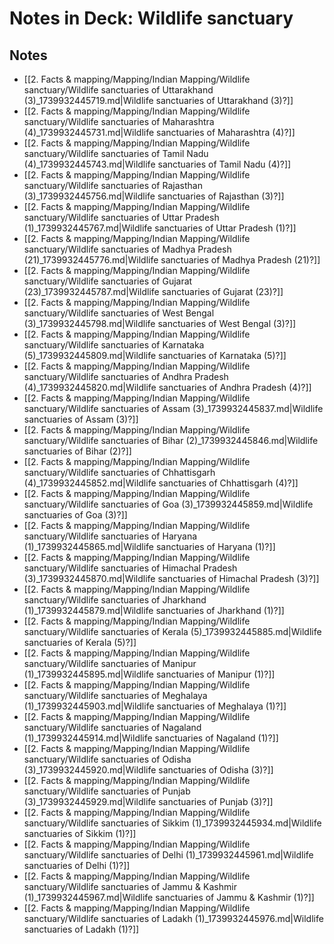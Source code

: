 # Notes in Deck: Wildlife sanctuary

## Notes

- [[2. Facts & mapping/Mapping/Indian Mapping/Wildlife sanctuary/Wildlife sanctuaries of Uttarakhand (3)_1739932445719.md|Wildlife sanctuaries of Uttarakhand (3)?]]
- [[2. Facts & mapping/Mapping/Indian Mapping/Wildlife sanctuary/Wildlife sanctuaries of Maharashtra (4)_1739932445731.md|Wildlife sanctuaries of Maharashtra (4)?]]
- [[2. Facts & mapping/Mapping/Indian Mapping/Wildlife sanctuary/Wildlife sanctuaries of Tamil Nadu (4)_1739932445743.md|Wildlife sanctuaries of Tamil Nadu (4)?]]
- [[2. Facts & mapping/Mapping/Indian Mapping/Wildlife sanctuary/Wildlife sanctuaries of Rajasthan (3)_1739932445756.md|Wildlife sanctuaries of Rajasthan (3)?]]
- [[2. Facts & mapping/Mapping/Indian Mapping/Wildlife sanctuary/Wildlife sanctuaries of Uttar Pradesh (1)_1739932445767.md|Wildlife sanctuaries of Uttar Pradesh (1)?]]
- [[2. Facts & mapping/Mapping/Indian Mapping/Wildlife sanctuary/Wildlife sanctuaries of Madhya Pradesh (21)_1739932445776.md|Wildlife sanctuaries of Madhya Pradesh (21)?]]
- [[2. Facts & mapping/Mapping/Indian Mapping/Wildlife sanctuary/Wildlife sanctuaries of Gujarat (23)_1739932445787.md|Wildlife sanctuaries of Gujarat (23)?]]
- [[2. Facts & mapping/Mapping/Indian Mapping/Wildlife sanctuary/Wildlife sanctuaries of West Bengal (3)_1739932445798.md|Wildlife sanctuaries of West Bengal (3)?]]
- [[2. Facts & mapping/Mapping/Indian Mapping/Wildlife sanctuary/Wildlife sanctuaries of Karnataka (5)_1739932445809.md|Wildlife sanctuaries of Karnataka (5)?]]
- [[2. Facts & mapping/Mapping/Indian Mapping/Wildlife sanctuary/Wildlife sanctuaries of Andhra Pradesh (4)_1739932445820.md|Wildlife sanctuaries of Andhra Pradesh (4)?]]
- [[2. Facts & mapping/Mapping/Indian Mapping/Wildlife sanctuary/Wildlife sanctuaries of Assam (3)_1739932445837.md|Wildlife sanctuaries of Assam (3)?]]
- [[2. Facts & mapping/Mapping/Indian Mapping/Wildlife sanctuary/Wildlife sanctuaries of Bihar (2)_1739932445846.md|Wildlife sanctuaries of Bihar (2)?]]
- [[2. Facts & mapping/Mapping/Indian Mapping/Wildlife sanctuary/Wildlife sanctuaries of Chhattisgarh (4)_1739932445852.md|Wildlife sanctuaries of Chhattisgarh (4)?]]
- [[2. Facts & mapping/Mapping/Indian Mapping/Wildlife sanctuary/Wildlife sanctuaries of Goa (3)_1739932445859.md|Wildlife sanctuaries of Goa (3)?]]
- [[2. Facts & mapping/Mapping/Indian Mapping/Wildlife sanctuary/Wildlife sanctuaries of Haryana (1)_1739932445865.md|Wildlife sanctuaries of Haryana (1)?]]
- [[2. Facts & mapping/Mapping/Indian Mapping/Wildlife sanctuary/Wildlife sanctuaries of Himachal Pradesh (3)_1739932445870.md|Wildlife sanctuaries of Himachal Pradesh (3)?]]
- [[2. Facts & mapping/Mapping/Indian Mapping/Wildlife sanctuary/Wildlife sanctuaries of Jharkhand (1)_1739932445879.md|Wildlife sanctuaries of Jharkhand (1)?]]
- [[2. Facts & mapping/Mapping/Indian Mapping/Wildlife sanctuary/Wildlife sanctuaries of Kerala (5)_1739932445885.md|Wildlife sanctuaries of Kerala (5)?]]
- [[2. Facts & mapping/Mapping/Indian Mapping/Wildlife sanctuary/Wildlife sanctuaries of Manipur (1)_1739932445895.md|Wildlife sanctuaries of Manipur (1)?]]
- [[2. Facts & mapping/Mapping/Indian Mapping/Wildlife sanctuary/Wildlife sanctuaries of Meghalaya (1)_1739932445903.md|Wildlife sanctuaries of Meghalaya (1)?]]
- [[2. Facts & mapping/Mapping/Indian Mapping/Wildlife sanctuary/Wildlife sanctuaries of Nagaland (1)_1739932445914.md|Wildlife sanctuaries of Nagaland (1)?]]
- [[2. Facts & mapping/Mapping/Indian Mapping/Wildlife sanctuary/Wildlife sanctuaries of Odisha (3)_1739932445920.md|Wildlife sanctuaries of Odisha (3)?]]
- [[2. Facts & mapping/Mapping/Indian Mapping/Wildlife sanctuary/Wildlife sanctuaries of Punjab (3)_1739932445929.md|Wildlife sanctuaries of Punjab (3)?]]
- [[2. Facts & mapping/Mapping/Indian Mapping/Wildlife sanctuary/Wildlife sanctuaries of Sikkim (1)_1739932445934.md|Wildlife sanctuaries of Sikkim (1)?]]
- [[2. Facts & mapping/Mapping/Indian Mapping/Wildlife sanctuary/Wildlife sanctuaries of Delhi (1)_1739932445961.md|Wildlife sanctuaries of Delhi (1)?]]
- [[2. Facts & mapping/Mapping/Indian Mapping/Wildlife sanctuary/Wildlife sanctuaries of Jammu & Kashmir (1)_1739932445967.md|Wildlife sanctuaries of Jammu & Kashmir (1)?]]
- [[2. Facts & mapping/Mapping/Indian Mapping/Wildlife sanctuary/Wildlife sanctuaries of Ladakh (1)_1739932445976.md|Wildlife sanctuaries of Ladakh (1)?]]